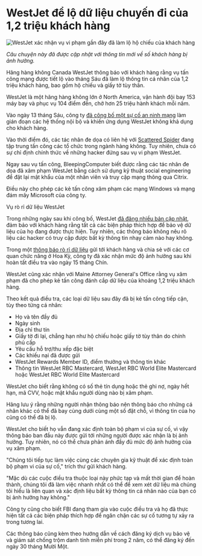 # WestJet để lộ dữ liệu chuyến đi của 1,2 triệu khách hàng

![WestJet xác nhận vụ vi phạm gần đây đã làm lộ hộ chiếu của khách hàng](https://www.bleepstatic.com/content/hl-images/2025/09/30/westjet.jpg)

_Câu chuyện này đã được cập nhật với thông tin mới về số khách hàng bị ảnh hưởng._

Hãng hàng không Canada WestJet thông báo với khách hàng rằng vụ tấn công mạng được tiết lộ vào tháng Sáu đã làm lộ thông tin cá nhân của 1,2 triệu khách hàng, bao gồm hộ chiếu và giấy tờ tùy thân.

WestJet là một hãng hàng không lớn ở North America, vận hành đội bay 153 máy bay và phục vụ 104 điểm đến, chở hơn 25 triệu hành khách mỗi năm.

Vào ngày 13 tháng Sáu, công ty [đã công bố một sự cố an ninh mạng](https://www.bleepingcomputer.com/news/security/westjet-investigates-cyberattack-disrupting-internal-systems/) làm gián đoạn các hệ thống nội bộ và khiến ứng dụng WestJet không khả dụng cho khách hàng.

Vào thời điểm đó, các tác nhân đe dọa có liên hệ với [Scattered Spider](https://www.bleepingcomputer.com/news/security/scattered-spider-hackers-shift-focus-to-aviation-transportation-firms/) đang tập trung tấn công các tổ chức trong ngành hàng không. Tuy nhiên, chưa có sự chỉ định chính thức về những hacker đứng sau vụ vi phạm WestJet.

Ngay sau vụ tấn công, BleepingComputer biết được rằng các tác nhân đe dọa đã xâm phạm WestJet bằng cách sử dụng kỹ thuật social engineering để đặt lại mật khẩu của một nhân viên và truy cập mạng thông qua Citrix.

Điều này cho phép các kẻ tấn công xâm phạm các mạng Windows và mạng đám mây Microsoft của công ty.

Vụ rò rỉ dữ liệu WestJet

Trong những ngày sau khi công bố, WestJet [đã đăng nhiều bản cập nhật](http://www.westjet.com/en-ca/news/2025/advisory--cybersecurity-incident-), đảm bảo với khách hàng rằng tất cả các biện pháp thích hợp để bảo vệ dữ liệu của họ đang được thực hiện. Tuy nhiên, các thông báo không nêu rõ liệu các hacker có truy cập được bất kỳ thông tin nhạy cảm nào hay không.

Trong một [thông báo rò rỉ dữ liệu](https://www.documentcloud.org/documents/26173218-2025-09-29-westjet-data-breach-notice-to-consumers/) gửi tới khách hàng và chia sẻ với các cơ quan chức năng ở Hoa Kỳ, công ty đã xác nhận mức độ ảnh hưởng sau khi hoàn tất điều tra vào ngày 15 tháng Chín.

WestJet cũng xác nhận với Maine Attorney General's Office rằng vụ xâm phạm đã cho phép kẻ tấn công đánh cắp dữ liệu của khoảng 1,2 triệu khách hàng.

Theo kết quả điều tra, các loại dữ liệu sau đây đã bị kẻ tấn công tiếp cận, tùy theo từng cá nhân:

* Họ và tên đầy đủ
* Ngày sinh
* Địa chỉ thư tín
* Giấy tờ đi lại, chẳng hạn như hộ chiếu hoặc giấy tờ tùy thân do chính phủ cấp
* Yêu cầu hỗ trợ/thu xếp đặc biệt
* Các khiếu nại đã được gửi
* WestJet Rewards Member ID, điểm thưởng và thông tin khác
* Thông tin WestJet RBC Mastercard, WestJet RBC World Elite Mastercard hoặc WestJet RBC World Elite Mastercard

WestJet cho biết rằng không có số thẻ tín dụng hoặc thẻ ghi nợ, ngày hết hạn, mã CVV, hoặc mật khẩu người dùng nào bị xâm phạm.

Hãng lưu ý rằng những người nhận thông báo nên thông báo cho những cá nhân khác có thể đã bay cùng dưới cùng một số đặt chỗ, vì thông tin của họ cũng có thể đã bị lộ.

WestJet cho biết họ vẫn đang xác định toàn bộ phạm vi của sự cố, vì vậy thông báo ban đầu này được gửi tới những người được xác nhận là bị ảnh hưởng. Tuy nhiên, nó có thể chưa phản ánh đầy đủ mức độ ảnh hưởng của vụ xâm phạm.

"Chúng tôi tiếp tục làm việc cùng các chuyên gia kỹ thuật để xác định toàn bộ phạm vi của sự cố," trích thư gửi khách hàng.

"Mặc dù các cuộc điều tra thuộc loại này phức tạp và mất thời gian để hoàn thành, chúng tôi đã làm việc nhanh nhất có thể để xem xét dữ liệu mà chúng tôi hiểu là liên quan và xác định liệu bất kỳ thông tin cá nhân nào của bạn có bị ảnh hưởng hay không."

Công ty cũng cho biết FBI đang tham gia vào cuộc điều tra và họ đã thực hiện tất cả các biện pháp thích hợp để ngăn chặn các sự cố tương tự xảy ra trong tương lai.

Các thông báo cũng kèm theo hướng dẫn về cách đăng ký dịch vụ bảo vệ và giám sát chống trộm danh tính miễn phí trong 2 năm, có thể đăng ký đến ngày 30 tháng Mười Một.